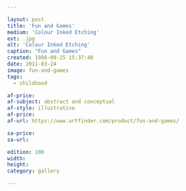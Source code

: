 ```yaml
---

layout: post
title: 'Fun and Games'
medium: 'Colour Inked Etching'
ext: .jpg
alt: 'Colour Inked Etching'
caption: "Fun and Games"
created: 1986-09-25 15:37:40
date: 2011-03-24
image: fun-and-games
tags:
  - childhood

af-price:
af-subject: abstract and conceptual
af-style: illustrative
af-price:
af-url: https://www.artfinder.com/product/fun-and-games/

sa-price:
sa-url:

edition: 100
width:
height:
category: gallery

---
```

